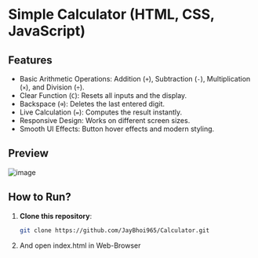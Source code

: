 # Simple Calculator (HTML, CSS, JavaScript)

## Features
- Basic Arithmetic Operations: Addition (`+`), Subtraction (`-`), Multiplication (`×`), and Division (`÷`).
- Clear Function (`C`): Resets all inputs and the display.
- Backspace (`⌫`): Deletes the last entered digit.
- Live Calculation (`=`): Computes the result instantly.
- Responsive Design: Works on different screen sizes.
- Smooth UI Effects: Button hover effects and modern styling.

## Preview
![image](https://github.com/user-attachments/assets/7e04f09b-58bb-4667-af28-6a7a85e2a1b6)


## How to Run?
1. **Clone this repository**:  
   ```bash
   git clone https://github.com/JayBhoi965/Calculator.git
2. And open index.html in Web-Browser
